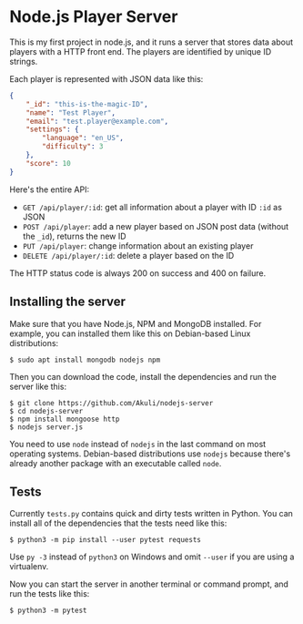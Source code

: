 # Node.js Player Server

This is my first project in node.js, and it runs a server that stores
data about players with a HTTP front end. The players are identified by
unique ID strings.

Each player is represented with JSON data like this:

```json
{
    "_id": "this-is-the-magic-ID",
    "name": "Test Player",
    "email": "test.player@example.com",
    "settings": {
        "language": "en_US",
        "difficulty": 3
    },
    "score": 10
}
```

Here's the entire API:

- `GET /api/player/:id`: get all information about a player with ID
  `:id` as JSON
- `POST /api/player`: add a new player based on JSON post data (without
  the `_id`), returns the new ID
- `PUT /api/player`: change information about an existing player
- `DELETE /api/player/:id`: delete a player based on the ID

The HTTP status code is always 200 on success and 400 on failure.

## Installing the server

Make sure that you have Node.js, NPM and MongoDB installed. For example,
you can installed them like this on Debian-based Linux distributions:

```
$ sudo apt install mongodb nodejs npm
```

Then you can download the code, install the dependencies and run the
server like this:

```
$ git clone https://github.com/Akuli/nodejs-server
$ cd nodejs-server
$ npm install mongoose http
$ nodejs server.js
```

You need to use `node` instead of `nodejs` in the last command on most
operating systems. Debian-based distributions use `nodejs` because
there's already another package with an executable called `node`.

## Tests

Currently `tests.py` contains quick and dirty tests written in Python.
You can install all of the dependencies that the tests need like this:

```
$ python3 -m pip install --user pytest requests
```

Use `py -3` instead of `python3` on Windows and omit `--user` if you are
using a virtualenv.

Now you can start the server in another terminal or command prompt, and
run the tests like this:

```
$ python3 -m pytest
```
